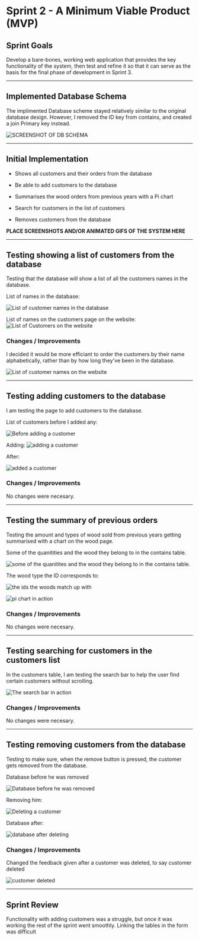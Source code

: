 # Sprint 2 - A Minimum Viable Product (MVP)


## Sprint Goals

Develop a bare-bones, working web application that provides the key functionality of the system, then test and refine it so that it can serve as the basis for the final phase of development in Sprint 3.


---

## Implemented Database Schema

The implimented Database scheme stayed relatively similar to the original database design. However, I removed the ID key from contains, and created a join Primary key instead. 

![SCREENSHOT OF DB SCHEMA](screenshots/updatedDatabase.png)


---

## Initial Implementation

- Shows all customers and their orders from the database

- Be able to add customers to the database

- Summarises the wood orders from previous years with a Pi chart

- Search for customers in the list of customers

- Removes customers from the database


**PLACE SCREENSHOTS AND/OR ANIMATED GIFS OF THE SYSTEM HERE**


---

## Testing showing a list of customers from the database

Testing that the database will show a list of all the customers names in the database. 

List of names in the database:

![List of customer names in the database](screenshots/CustomersInDatabase.png)


List of names on the customers page on the website:
![List of Customers on the website](screenshots/CustomersOrderedByAge.png)

### Changes / Improvements

I decided it would be more efficiant to order the customers by their name alphabetically, rather than by how long they've been in the database. 

![List of customer names on the website](screenshots/CustomerNamesOnWebsite.png)


---

## Testing adding customers to the database

I am testing the page to add customers to the database. 

List of customers before I added any: 

![Before adding a customer](screenshots/CustomersInDatabase.png)


Adding:
![adding a customer](screenshots/addingACustomer.gif)

After:

![added a customer](screenshots/databaseAfterAdding.png)


### Changes / Improvements



No changes were necesary. 

---

## Testing the summary of previous orders

Testing the amount and types of wood sold from previous years getting summarised with a chart on the wood page. 

Some of the quanitities and the wood they belong to in the contains table.

![some of the quanitites and the wood they belong to in the contains table.](screenshots/qtyofwoodincontainstable.png)

The wood type the ID  corresponds to:

![the ids the woods match up with](screenshots/theIDS.png)

![pi chart in action](screenshots/PichartTesting.gif)


### Changes / Improvements

No changes were necesary. 

---

## Testing searching for customers in the customers list

In the customers table, I am testing the search bar to help the user find certain customers without scrolling. 

![The search bar in action](screenshots/TestingSearchBar.gif)

### Changes / Improvements

No changes were necesary. 




---

## Testing removing customers from the database

Testing to make sure, when the remove button is pressed, the customer gets removed from the database.

Database before he was removed

![Database before he was removed](screenshots/databaseAfterAdding.png)

Removing him:

![Deleting a customer](screenshots/deletingCustomers.gif)

Database after:

![database after deleting](screenshots/CustomersInDatabase.png)

### Changes / Improvements

Changed the feedback given after a customer was deleted, to say customer deleted

![customer deleted](screenshots/customerDeleted.png)




---

## Sprint Review

Functionality with adding customers was a struggle, but once it was working the rest of the sprint went smoothly. Linking the tables in the form was difficult 

